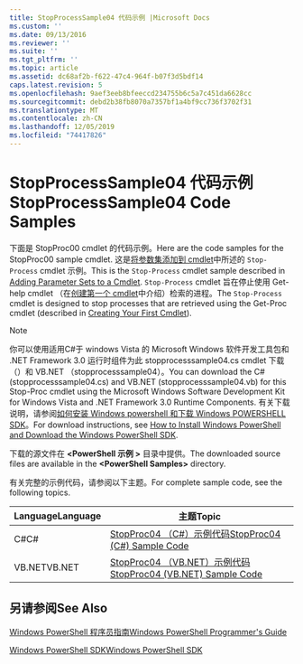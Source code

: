 ```yaml
---
title: StopProcessSample04 代码示例 |Microsoft Docs
ms.custom: ''
ms.date: 09/13/2016
ms.reviewer: ''
ms.suite: ''
ms.tgt_pltfrm: ''
ms.topic: article
ms.assetid: dc68af2b-f622-47c4-964f-b07f3d5bdf14
caps.latest.revision: 5
ms.openlocfilehash: 9aef3eeb8bfeeccd234755b6c5a7c451da6628cc
ms.sourcegitcommit: debd2b38fb8070a7357bf1a4bf9cc736f3702f31
ms.translationtype: MT
ms.contentlocale: zh-CN
ms.lasthandoff: 12/05/2019
ms.locfileid: "74417826"
---
```

# <a name="stopprocesssample04-code-samples"></a><span data-ttu-id="77304-102">StopProcessSample04 代码示例</span><span class="sxs-lookup"><span data-stu-id="77304-102">StopProcessSample04 Code Samples</span></span>

<span data-ttu-id="77304-103">下面是 StopProc00 cmdlet 的代码示例。</span><span class="sxs-lookup"><span data-stu-id="77304-103">Here are the code samples for the StopProc00 sample cmdlet.</span></span> <span data-ttu-id="77304-104">这是[将参数集添加到 cmdlet](../cmdlet/adding-parameter-sets-to-a-cmdlet.md)中所述的 `Stop-Process` cmdlet 示例。</span><span class="sxs-lookup"><span data-stu-id="77304-104">This is the `Stop-Process` cmdlet sample described in [Adding Parameter Sets to a Cmdlet](../cmdlet/adding-parameter-sets-to-a-cmdlet.md).</span></span> <span data-ttu-id="77304-105">`Stop-Process` cmdlet 旨在停止使用 Get-help cmdlet （在[创建第一个 cmdlet](../cmdlet/creating-a-cmdlet-without-parameters.md)中介绍）检索的进程。</span><span class="sxs-lookup"><span data-stu-id="77304-105">The `Stop-Process` cmdlet is designed to stop processes that are retrieved using the Get-Proc cmdlet (described in [Creating Your First Cmdlet](../cmdlet/creating-a-cmdlet-without-parameters.md)).</span></span>

> [!NOTE]
> <span data-ttu-id="77304-106">你可以使用适用C#于 windows Vista 的 Microsoft Windows 软件开发工具包和 .NET Framework 3.0 运行时组件为此 stopprocesssample04.cs cmdlet 下载（）和 VB.NET （stopprocesssample04）。</span><span class="sxs-lookup"><span data-stu-id="77304-106">You can download the C# (stopprocesssample04.cs) and VB.NET (stopprocesssample04.vb) for this Stop-Proc cmdlet using the Microsoft Windows Software Development Kit for Windows Vista and .NET Framework 3.0 Runtime Components.</span></span> <span data-ttu-id="77304-107">有关下载说明，请参阅[如何安装 Windows powershell 和下载 Windows POWERSHELL SDK](/powershell/scripting/developer/installing-the-windows-powershell-sdk)。</span><span class="sxs-lookup"><span data-stu-id="77304-107">For download instructions, see [How to Install Windows PowerShell and Download the Windows PowerShell SDK](/powershell/scripting/developer/installing-the-windows-powershell-sdk).</span></span>
>
> <span data-ttu-id="77304-108">下载的源文件在 **\<PowerShell 示例 >** 目录中提供。</span><span class="sxs-lookup"><span data-stu-id="77304-108">The downloaded source files are available in the **\<PowerShell Samples>** directory.</span></span>

<span data-ttu-id="77304-109">有关完整的示例代码，请参阅以下主题。</span><span class="sxs-lookup"><span data-stu-id="77304-109">For complete sample code, see the following topics.</span></span>

|<span data-ttu-id="77304-110">Language</span><span class="sxs-lookup"><span data-stu-id="77304-110">Language</span></span>|<span data-ttu-id="77304-111">主题</span><span class="sxs-lookup"><span data-stu-id="77304-111">Topic</span></span>|
|--------------|-----------|
|<span data-ttu-id="77304-112">C#</span><span class="sxs-lookup"><span data-stu-id="77304-112">C#</span></span>|[<span data-ttu-id="77304-113">StopProc04 （C#）示例代码</span><span class="sxs-lookup"><span data-stu-id="77304-113">StopProc04 (C#) Sample Code</span></span>](./stopprocesssample04-csharp-sample-code.md)|
|<span data-ttu-id="77304-114">VB.NET</span><span class="sxs-lookup"><span data-stu-id="77304-114">VB.NET</span></span>|[<span data-ttu-id="77304-115">StopProc04 （VB.NET）示例代码</span><span class="sxs-lookup"><span data-stu-id="77304-115">StopProc04 (VB.NET) Sample Code</span></span>](./stopprocesssample04-vb-net-sample-code.md)|

## <a name="see-also"></a><span data-ttu-id="77304-116">另请参阅</span><span class="sxs-lookup"><span data-stu-id="77304-116">See Also</span></span>

[<span data-ttu-id="77304-117">Windows PowerShell 程序员指南</span><span class="sxs-lookup"><span data-stu-id="77304-117">Windows PowerShell Programmer's Guide</span></span>](./windows-powershell-programmer-s-guide.md)

[<span data-ttu-id="77304-118">Windows PowerShell SDK</span><span class="sxs-lookup"><span data-stu-id="77304-118">Windows PowerShell SDK</span></span>](../windows-powershell-reference.md)
